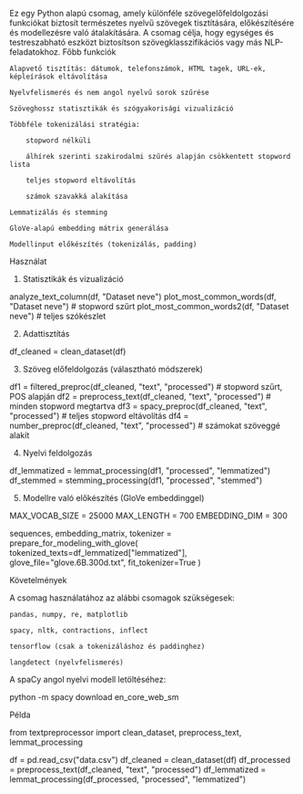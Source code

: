 Ez egy Python alapú csomag, amely különféle szövegelőfeldolgozási funkciókat biztosít természetes nyelvű szövegek tisztítására, előkészítésére és modellezésre való átalakítására. A csomag célja, hogy egységes és testreszabható eszközt biztosítson szövegklasszifikációs vagy más NLP-feladatokhoz.
Főbb funkciók

    Alapvető tisztítás: dátumok, telefonszámok, HTML tagek, URL-ek, képleírások eltávolítása

    Nyelvfelismerés és nem angol nyelvű sorok szűrése

    Szöveghossz statisztikák és szógyakorisági vizualizáció

    Többféle tokenizálási stratégia:

        stopword nélküli

        álhírek szerinti szakirodalmi szűrés alapján csökkentett stopword lista

        teljes stopword eltávolítás

        számok szavakká alakítása

    Lemmatizálás és stemming

    GloVe-alapú embedding mátrix generálása

    Modellinput előkészítés (tokenizálás, padding)

Használat
1. Statisztikák és vizualizáció

analyze_text_column(df, "Dataset neve")
plot_most_common_words(df, "Dataset neve")  # stopword szűrt
plot_most_common_words2(df, "Dataset neve") # teljes szókészlet

2. Adattisztítás

df_cleaned = clean_dataset(df)

3. Szöveg előfeldolgozás (választható módszerek)

df1 = filtered_preproc(df_cleaned, "text", "processed")       # stopword szűrt, POS alapján
df2 = preprocess_text(df_cleaned, "text", "processed")        # minden stopword megtartva
df3 = spacy_preproc(df_cleaned, "text", "processed")          # teljes stopword eltávolítás
df4 = number_preproc(df_cleaned, "text", "processed")         # számokat szöveggé alakít

4. Nyelvi feldolgozás

df_lemmatized = lemmat_processing(df1, "processed", "lemmatized")
df_stemmed = stemming_processing(df1, "processed", "stemmed")

5. Modellre való előkészítés (GloVe embeddinggel)

MAX_VOCAB_SIZE = 25000
MAX_LENGTH = 700
EMBEDDING_DIM = 300

sequences, embedding_matrix, tokenizer = prepare_for_modeling_with_glove(
    tokenized_texts=df_lemmatized["lemmatized"],
    glove_file="glove.6B.300d.txt",
    fit_tokenizer=True
)

Követelmények

A csomag használatához az alábbi csomagok szükségesek:

    pandas, numpy, re, matplotlib

    spacy, nltk, contractions, inflect

    tensorflow (csak a tokenizáláshoz és paddinghez)

    langdetect (nyelvfelismerés)

A spaCy angol nyelvi modell letöltéséhez:

python -m spacy download en_core_web_sm

Példa

from textpreprocessor import clean_dataset, preprocess_text, lemmat_processing

df = pd.read_csv("data.csv")
df_cleaned = clean_dataset(df)
df_processed = preprocess_text(df_cleaned, "text", "processed")
df_lemmatized = lemmat_processing(df_processed, "processed", "lemmatized")